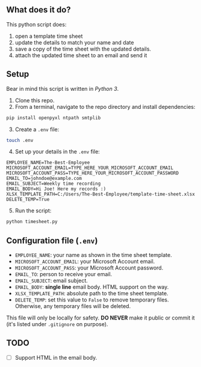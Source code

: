 ## What does it do?

This python script does:
1. open a template time sheet
2. update the details to match your name and date
3. save a copy of the time sheet with the updated details.
4. attach the updated time sheet to an email and send it


## Setup

Bear in mind this script is written in _Python 3_.

1. Clone this repo.
2. From a terminal, navigate to the repo directory and install dependencies:
```bash
pip install openpyxl ntpath smtplib
```
3. Create a `.env` file:
```bash
touch .env
```
4. Set up your details in the `.env` file:
```env
EMPLOYEE_NAME=The-Best-Employee
MICROSOFT_ACCOUNT_EMAIL=TYPE_HERE_YOUR_MICROSOFT_ACCOUNT_EMAIL
MICROSOFT_ACCOUNT_PASS=TYPE_HERE_YOUR_MICROSOFT_ACCOUNT_PASSWORD
EMAIL_TO=johndoe@example.com
EMAIL_SUBJECT=Weekly time recording
EMAIL_BODY=Hi Joe! Here my records :)
XLSX_TEMPLATE_PATH=C:/Users/The-Best-Employee/template-time-sheet.xlsx
DELETE_TEMP=True
```
5. Run the script:
```bash
python timesheet.py
```

## Configuration file (`.env`)


* `EMPLOYEE_NAME`: your name as shown in the time sheet template.
* `MICROSOFT_ACCOUNT_EMAIL`: your Microsoft Account email.
* `MICROSOFT_ACCOUNT_PASS`: your Microsoft Account password.
* `EMAIL_TO`: person to receive your email.
* `EMAIL_SUBJECT`: email subject.
* `EMAIL_BODY`: **single line** email body. HTML support on the way.
* `XLSX_TEMPLATE_PATH`: absolute path to the time sheet template.
* `DELETE_TEMP`: set this value to `False` to remove temporary files. Otherwise, any temporary files will be deleted.

This file will only be locally for safety. **DO NEVER** make it public or commit it (it's listed under `.gitignore` on purpose).

## TODO

- [ ] Support HTML in the email body.